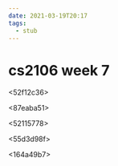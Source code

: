 ```yaml
---
date: 2021-03-19T20:17
tags: 
  - stub
---
```


# cs2106 week 7

<52f12c36>

<87eaba51>

<52115778>

<f45c13b6>

<55d3d98f>

<c1df3491>

<db66fbc8>

<164a49b7>

